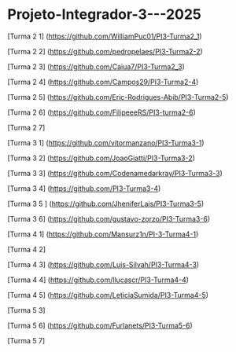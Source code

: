 # Projeto-Integrador-3---2025

[Turma 2 1] (https://github.com/WilliamPuc01/PI3-Turma2_1)

[Turma 2 2] (https://github.com/pedropelaes/PI3-Turma2-2)

[Turma 2 3] (https://github.com/Caiua7/PI3-Turma2_3)

[Turma 2 4] (https://github.com/Campos29/PI3-Turma2-4)

[Turma 2 5] (https://github.com/Eric-Rodrigues-Abib/PI3-Turma2-5)

[Turma 2 6] (https://github.com/FilipeeeRS/PI3-turma2-6)

[Turma 2 7]

[Turma 3 1] (https://github.com/vitormanzano/PI3-Turma3-1)

[Turma 3 2] (https://github.com/JoaoGiatti/PI3-Turma3-2)

[Turma 3 3] (https://github.com/Codenamedarkray/PI3-Turma3-3)

[Turma 3 4] (https://github.com/PI3-Turma3-4)

[Turma 3 5 ] (https://github.com/JheniferLais/PI3-Turma3-5)

[Turma 3 6] (https://github.com/gustavo-zorzo/PI3-Turma3-6)

[Turma 4 1]  (https://github.com/Mansurz1n/PI-3-Turma4-1)

[Turma 4 2]

[Turma 4 3] (https://github.com/Luis-Silvah/PI3-Turma4-3)

[Turma 4 4] (https://github.com/llucascr/PI3-Turma4-4)

[Turma 4 5] (https://github.com/LeticiaSumida/PI3-Turma4-5)

[Turma 5 3]

[Turma 5 6] (https://github.com/Furlanets/PI3-Turma5-6)

[Turma 5 7]


